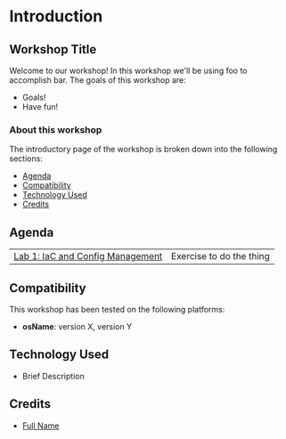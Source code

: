 # Introduction

## Workshop Title

Welcome to our workshop! In this workshop we'll be using foo to accomplish bar. The goals of this workshop are:

* Goals!
* Have fun!

### About this workshop

The introductory page of the workshop is broken down into the following sections:

* [Agenda](./#agenda)
* [Compatibility](./#compatibility)
* [Technology Used](./#technology-used)
* [Credits](./#credits)

## Agenda

|  |  |
| :--- | :--- |
| [Lab 1: IaC and Config Management](IaC-and-config-management/README.md) | Exercise to do the thing |

## Compatibility

This workshop has been tested on the following platforms:

* **osName**: version X, version Y

## Technology Used

* Brief Description

## Credits

* [Full Name](https://github.com/githubid)
